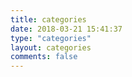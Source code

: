 ```yaml
---
title: categories
date: 2018-03-21 15:41:37
type: "categories"
layout: categories
comments: false
---
```

